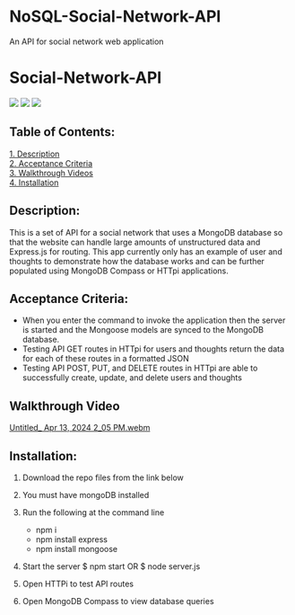 # NoSQL-Social-Network-API
An API for social network web application

# Social-Network-API

![](https://img.shields.io/badge/Database-MongoDB-yellow?style=flat-square&logo=mongoDB)  ![](https://img.shields.io/badge/npm%20package-express-orange?style=flat-square&logo=npm) ![](https://img.shields.io/badge/npm%20package-mongoose-cyan?style=flat-square&logo=npm) 

 ## Table of Contents:  
[1. Description](#Description)  
[2. Acceptance Criteria](#Acceptance-Criteria)  
[3. Walkthrough Videos](#Walkthrough-Videos)  
[4. Installation](#Installation)  


## Description:
This is a set of API for a social network that uses a MongoDB database so that the website can handle large amounts of unstructured data and Express.js for routing. This app currently only has an example of user and thoughts to demonstrate how the database works and can be further populated using MongoDB Compass or HTTpi applications. 


## Acceptance Criteria:

- When you enter the command to invoke the application then the server is started and the Mongoose models are synced to the MongoDB database.  
- Testing API GET routes in HTTpi for users and thoughts return the data for each of these routes in a formatted JSON
- Testing API POST, PUT, and DELETE routes in HTTpi are able to successfully create, update, and delete users and thoughts


## Walkthrough Video


[Untitled_ Apr 13, 2024 2_05 PM.webm](https://github.com/CarolHGray/NoSQL-Social-Network-API/assets/56186028/45bab132-0d3c-4774-8664-4f1043478a4c)



## Installation:

1. Download the repo files from the link below
2. You must have mongoDB installed
3. Run the following at the command line
    - npm i
    - npm install express
    - npm install mongoose

4. Start the server
    $ npm start   OR
    $ node server.js

5. Open HTTPi to test API routes
6. Open MongoDB Compass to view database queries















